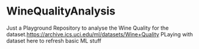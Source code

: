 # WineQualityAnalysis
Just a Playground Repository to analyse the Wine Quality for the dataset.https://archive.ics.uci.edu/ml/datasets/Wine+Quality
PLaying with dataset here to refresh basic ML stuff
